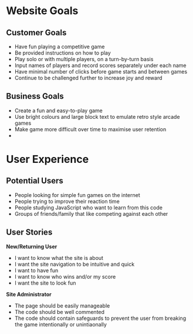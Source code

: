 

# Website Goals

## Customer Goals

- Have fun playing a competitive game
- Be provided instructions on how to play
- Play solo or with multiple players, on a turn-by-turn basis
- Input names of players and record scores separately under each name
- Have minimal number of clicks before game starts and between games
- Continue to be challenged further to increase joy and reward

## Business Goals

- Create a fun and easy-to-play game
- Use bright colours and large block text to emulate retro style arcade games
- Make game more difficult over time to maximise user retention
-

# User Experience

## Potential Users

- People looking for simple fun games on the internet
- People trying to improve their reaction time
- People studying JavaScript who want to learn from this code
- Groups of friends/family that like competing against each other

## User Stories

__New/Returning User__

- I want to know what the site is about
- I want the site navigation to be intuitive and quick
- I want to have fun
- I want to know who wins and/or my score
- I want the site to look fun

__Site Administrator__

- The page should be easily manageable
- The code should be well commented
- The code should contain safeguards to prevent the user from breaking the game intentionally or unintiaonally